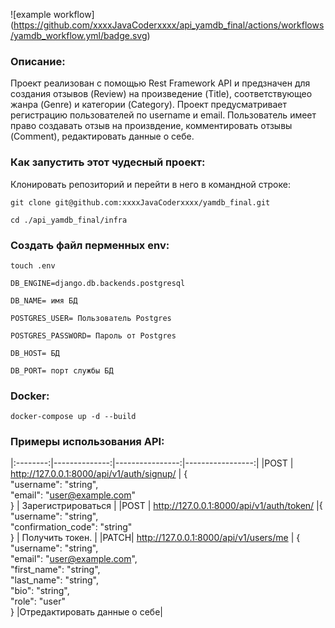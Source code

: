 ![example workflow] (https://github.com/xxxxJavaCoderxxxx/api_yamdb_final/actions/workflows/yamdb_workflow.yml/badge.svg)
### Описание:
Проект реализован с помощью Rest Framework API и предзначен для
создания отзывов (Review) на произведение (Title), соответствующео жанра (Genre) и категории (Category).
Проект предусматривает регистрацию пользователей по username и email.
Пользователь имеет право создавать отзыв на произвдение, комментировать отзывы (Comment), 
редактировать данные о себе.
### Как запустить этот чудесный проект:

Клонировать репозиторий и перейти в него в командной строке:

```
git clone git@github.com:xxxxJavaCoderxxxx/yamdb_final.git
```

```
cd ./api_yamdb_final/infra
```
### Создать файл перменных env:
```
touch .env
```

```
DB_ENGINE=django.db.backends.postgresql 
```

```
DB_NAME= имя БД
```

```
POSTGRES_USER= Пользователь Postgres
```

```
POSTGRES_PASSWORD= Пароль от Postgres
```

```
DB_HOST= БД
```

```
DB_PORT= порт службы БД
```

### Docker:
```
docker-compose up -d --build
```
### Примеры использования API:
|:--------:|--------------:|----------------:|-----------------:|
|POST | http://127.0.0.1:8000/api/v1/auth/signup/ | {<br>"username": "string",<br>"email": "user@example.com"<br>}  | Зарегистрироваться |
|POST | http://127.0.0.1:8000/api/v1/auth/token/  |{<br>"username": "string",<br>"confirmation_code": "string"<br>} | Получить токен.    |
|PATCH| http://127.0.0.1:8000/api/v1/users/me     | {<br>"username": "string",<br>"email": "user@example.com",<br>"first_name": "string",<br>"last_name": "string",<br>"bio": "string",<br>"role": "user"<br>} |Отредактировать данные о себе|